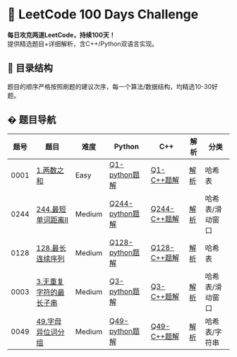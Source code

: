 # 🚀 LeetCode 100 Days Challenge

**每日攻克两道LeetCode，持续100天！**  
提供精选题目+详细解析，含C++/Python双语言实现。

## 📂 目录结构
题目的顺序严格按照刷题的建议次序，每一个算法/数据结构，均精选10-30好题。

## �‍ 题目导航
| 题号 | 题目 | 难度 | Python | C++ | 解析 | 分类 |
|------|------|------|--------|-----|------| ----- |
| 0001 | [1.两数之和](Problem_Lists/1.Two_Sums/problem.md) | Easy | [Q1-python题解](Problem_Lists/1.Two_Sums/ans1-py.py) | [Q1-C++题解](Problem_Lists/1.Two_Sums/ans1-cpp.cpp) | [解析](Problem_Lists/1.Two_Sums/solution.md) | 哈希表 |
| 0244 | [244.最短单词距离II](Problem_Lists/244.Shortest_Word_Distance_II/problem.md) | Medium | [Q244-python题解](Problem_Lists/244.Shortest_Word_Distance_II/ans244-py.py) | [Q244-C++题解](Problem_Lists/244.Shortest_Word_Distance_II/ans244-cpp.cpp) | [解析](Problem_Lists/244.Shortest_Word_Distance_II/solution.md) | 哈希表/滑动窗口 |
| 0128 | [128.最长连续序列](Problem_Lists/128.Longest_Consecutive_Sequence/problem.md) | Medium | [Q128-python题解](Problem_Lists/128.Longest_Consecutive_Sequence/ans128-py.py) | [Q128-C++题解](Problem_Lists/128.Longest_Consecutive_Sequence/ans128-cpp.cpp) | [解析](Problem_Lists/128.Longest_Consecutive_Sequence/solution.md) | 哈希表
| 0003 | [3.无重复字符的最长子串](Problem_Lists/3.Longest_Substring_Without_Repeating_Characters/problem.md) | Medium | [Q3-python题解](Problem_Lists/3.Longest_Substring_Without_Repeating_Characters/ans3-py.py) | [Q3-C++题解](Problem_Lists/3.Longest_Substring_Without_Repeating_Characters/ans3-cpp.cpp) | [解析](Problem_Lists/3.Longest_Substring_Without_Repeating_Characters/solution.md) | 哈希表/滑动窗口 |
| 0049 | [49.字母异位词分组](Problem_Lists/49.Group_Anagrams/problem.md) | Medium | [Q49-python题解](Problem_Lists/49.Group_Anagrams/ans49-py.py) | [Q49-C++题解](Problem_Lists/49.Group_Anagrams/ans49-cpp.cpp) | [解析](Problem_Lists/49.Group_Anagrams/solution.md) | 哈希表/字符串 |